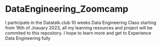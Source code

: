 # DataEngineering_Zoomcamp
I participate in the Datatalk.club 10 weeks Data Engineering Class starting from 16th of Jnauary 2023, all my learning resources and project will be commited to this repository. I hope to learn more and get to Experience Data Engineering fully

